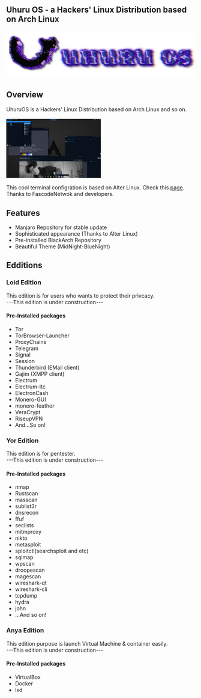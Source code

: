 <h2>Uhuru OS - a Hackers' Linux Distribution based on Arch Linux</h2>

<p align="center">
    <img src="../images/logo/UhuruOS_logo.png" alt="UhuruOS_logo">
</p>

<h2> Overview </h2>
UhuruOS is a Hackers' Linux Distribution based on Arch Linux and so on. <br>

<br>
<img src="../images/screenshot/UhuruOS_screenshot.png" width="50%">
<br>

This cool terminal configration is based on Alter Linux. 
Check this <a href="https://github.com/orgs/FascodeNet/projects/2">page</a>.  Thanks to FascodeNetwok and developers.

<h2> Features </h2>
<ul>
    <li>Manjaro Repository for stable update</li>
    <li>Sophisticated appearance (Thanks to Alter Linux)</li>
    <li>Pre-installed BlackArch Repository </li>
    <li>Beautiful Theme (MidNight-BlueNight) </li>
</ul>

<h2> Edditions </h2>
<h3> Loid Edition </h3>
This edition is for users who wants to protect their privcacy.<br>
---This edition is under construction---

<h4> Pre-Installed packages</h4>
<ul>
    <li>Tor</li>
    <li>TorBrowser-Launcher</li>
    <li>ProxyChains</li>
    <li>Telegram</li>
    <li>Signal</li>
    <li>Session</li>
    <li>Thunderbird (EMail client)</li>
    <li>Gajim (XMPP client)</li>
    <li>Electrum</li>
    <li>Electrum-ltc</li>
    <li>ElectronCash</li>
    <li>Monero-GUI</li>
    <li>monero-feather</li>
    <li>VeraCrypt</li>
    <li>RiseupVPN</li>
    <li>And...So on!</li>
</ul>

<h3> Yor Edition </h3>
This edition is for pentester.<br>
---This edition is under construction---

<h4> Pre-Installed packages</h4>
<ul>
    <li>nmap</li>
    <li>Rustscan</li>
    <li>masscan</li>
    <li>sublist3r</li>
    <li>dnsrecon</li>
    <li>ffuf</li>
    <li>seclists</li>
    <li>mitmproxy</li>
    <li>nikto</li>
    <li>metasploit</li>
    <li>sploitctl(searchsploit and etc)</li>
    <li>sqlmap</li>
    <li>wpscan</li>
    <li>droopescan</li>
    <li>magescan</li>
    <li>wireshark-qt</li>
    <li>wireshark-cli</li>
    <li>tcpdump</li>
    <li>hydra</li>
    <li>john</li>
    <li>...And so on!</li>
</ul>

<h3> Anya Edition </h3>
This edition purpose is launch Virtual Machine & container easily.<br>
---This edition is under construction---

<h4> Pre-Installed packages</h4>
<ul>
    <li>VirtualBox</li>
    <li>Docker</li>
    <li>lxd</li>
</ul>

